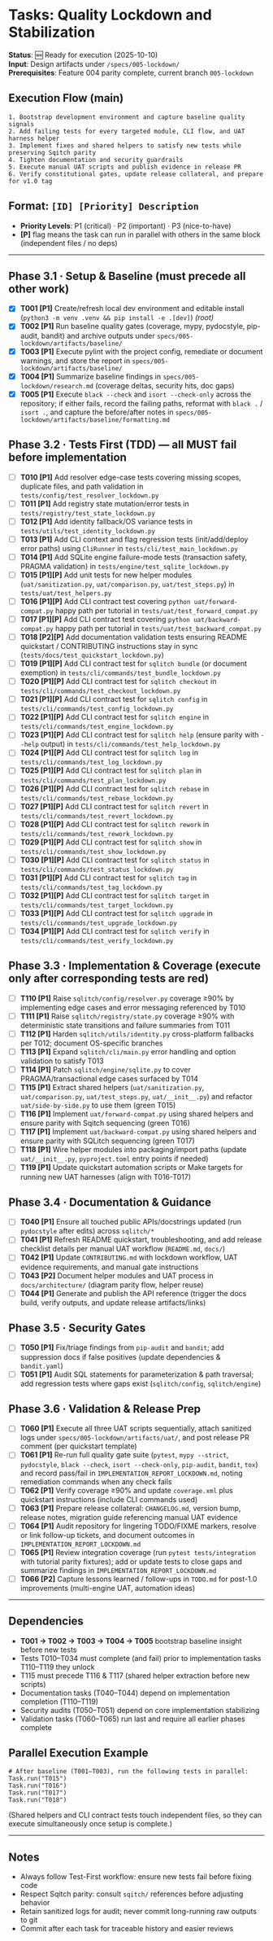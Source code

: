 # Tasks: Quality Lockdown and Stabilization

**Status**: 🆕 Ready for execution (2025-10-10)  
**Input**: Design artifacts under `/specs/005-lockdown/`  
**Prerequisites**: Feature 004 parity complete, current branch `005-lockdown`

## Execution Flow (main)
```
1. Bootstrap development environment and capture baseline quality signals
2. Add failing tests for every targeted module, CLI flow, and UAT harness helper
3. Implement fixes and shared helpers to satisfy new tests while preserving Sqitch parity
4. Tighten documentation and security guardrails
5. Execute manual UAT scripts and publish evidence in release PR
6. Verify constitutional gates, update release collateral, and prepare for v1.0 tag
```

## Format: `[ID] [Priority] Description`
- **Priority Levels**: P1 (critical) · P2 (important) · P3 (nice-to-have)  
- **[P]** flag means the task can run in parallel with others in the same block (independent files / no deps)

---

## Phase 3.1 · Setup & Baseline (must precede all other work)
- [X] **T001 [P1]** Create/refresh local dev environment and editable install (`python3 -m venv .venv && pip install -e .[dev]`)  *(root)*
- [X] **T002 [P1]** Run baseline quality gates (coverage, mypy, pydocstyle, pip-audit, bandit) and archive outputs under `specs/005-lockdown/artifacts/baseline/`
- [X] **T003 [P1]** Execute pylint with the project config, remediate or document warnings, and store the report in `specs/005-lockdown/artifacts/baseline/`
- [X] **T004 [P1]** Summarize baseline findings in `specs/005-lockdown/research.md` (coverage deltas, security hits, doc gaps)
- [X] **T005 [P1]** Execute `black --check` and `isort --check-only` across the repository; if either fails, record the failing paths, reformat with `black .` / `isort .`, and capture the before/after notes in `specs/005-lockdown/artifacts/baseline/formatting.md`

## Phase 3.2 · Tests First (TDD) — all MUST fail before implementation
- [ ] **T010 [P1]** Add resolver edge-case tests covering missing scopes, duplicate files, and path validation in `tests/config/test_resolver_lockdown.py`
- [ ] **T011 [P1]** Add registry state mutation/error tests in `tests/registry/test_state_lockdown.py`
- [ ] **T012 [P1]** Add identity fallback/OS variance tests in `tests/utils/test_identity_lockdown.py`
- [ ] **T013 [P1]** Add CLI context and flag regression tests (init/add/deploy error paths) using `CliRunner` in `tests/cli/test_main_lockdown.py`
- [ ] **T014 [P1]** Add SQLite engine failure-mode tests (transaction safety, PRAGMA validation) in `tests/engine/test_sqlite_lockdown.py`
- [ ] **T015 [P1][P]** Add unit tests for new helper modules (`uat/sanitization.py`, `uat/comparison.py`, `uat/test_steps.py`) in `tests/uat/test_helpers.py`
- [ ] **T016 [P1][P]** Add CLI contract test covering `python uat/forward-compat.py` happy path per tutorial in `tests/uat/test_forward_compat.py`
- [ ] **T017 [P1][P]** Add CLI contract test covering `python uat/backward-compat.py` happy path per tutorial in `tests/uat/test_backward_compat.py`
- [ ] **T018 [P2][P]** Add documentation validation tests ensuring README quickstart / CONTRIBUTING instructions stay in sync (`tests/docs/test_quickstart_lockdown.py`)
- [ ] **T019 [P1][P]** Add CLI contract test for `sqlitch bundle` (or document exemption) in `tests/cli/commands/test_bundle_lockdown.py`
- [ ] **T020 [P1][P]** Add CLI contract test for `sqlitch checkout` in `tests/cli/commands/test_checkout_lockdown.py`
- [ ] **T021 [P1][P]** Add CLI contract test for `sqlitch config` in `tests/cli/commands/test_config_lockdown.py`
- [ ] **T022 [P1][P]** Add CLI contract test for `sqlitch engine` in `tests/cli/commands/test_engine_lockdown.py`
- [ ] **T023 [P1][P]** Add CLI contract test for `sqlitch help` (ensure parity with `--help` output) in `tests/cli/commands/test_help_lockdown.py`
- [ ] **T024 [P1][P]** Add CLI contract test for `sqlitch log` in `tests/cli/commands/test_log_lockdown.py`
- [ ] **T025 [P1][P]** Add CLI contract test for `sqlitch plan` in `tests/cli/commands/test_plan_lockdown.py`
- [ ] **T026 [P1][P]** Add CLI contract test for `sqlitch rebase` in `tests/cli/commands/test_rebase_lockdown.py`
- [ ] **T027 [P1][P]** Add CLI contract test for `sqlitch revert` in `tests/cli/commands/test_revert_lockdown.py`
- [ ] **T028 [P1][P]** Add CLI contract test for `sqlitch rework` in `tests/cli/commands/test_rework_lockdown.py`
- [ ] **T029 [P1][P]** Add CLI contract test for `sqlitch show` in `tests/cli/commands/test_show_lockdown.py`
- [ ] **T030 [P1][P]** Add CLI contract test for `sqlitch status` in `tests/cli/commands/test_status_lockdown.py`
- [ ] **T031 [P1][P]** Add CLI contract test for `sqlitch tag` in `tests/cli/commands/test_tag_lockdown.py`
- [ ] **T032 [P1][P]** Add CLI contract test for `sqlitch target` in `tests/cli/commands/test_target_lockdown.py`
- [ ] **T033 [P1][P]** Add CLI contract test for `sqlitch upgrade` in `tests/cli/commands/test_upgrade_lockdown.py`
- [ ] **T034 [P1][P]** Add CLI contract test for `sqlitch verify` in `tests/cli/commands/test_verify_lockdown.py`

## Phase 3.3 · Implementation & Coverage (execute only after corresponding tests are red)
- [ ] **T110 [P1]** Raise `sqlitch/config/resolver.py` coverage ≥90% by implementing edge cases and error messaging referenced by T010
- [ ] **T111 [P1]** Raise `sqlitch/registry/state.py` coverage ≥90% with deterministic state transitions and failure summaries from T011
- [ ] **T112 [P1]** Harden `sqlitch/utils/identity.py` cross-platform fallbacks per T012; document OS-specific branches
- [ ] **T113 [P1]** Expand `sqlitch/cli/main.py` error handling and option validation to satisfy T013
- [ ] **T114 [P1]** Patch `sqlitch/engine/sqlite.py` to cover PRAGMA/transactional edge cases surfaced by T014
- [ ] **T115 [P1]** Extract shared helpers (`uat/sanitization.py`, `uat/comparison.py`, `uat/test_steps.py`, `uat/__init__.py`) and refactor `uat/side-by-side.py` to use them (green T015)
- [ ] **T116 [P1]** Implement `uat/forward-compat.py` using shared helpers and ensure parity with Sqitch sequencing (green T016)
- [ ] **T117 [P1]** Implement `uat/backward-compat.py` using shared helpers and ensure parity with SQLitch sequencing (green T017)
- [ ] **T118 [P1]** Wire helper modules into packaging/import paths (update `uat/__init__.py`, `pyproject.toml` entry points if needed)
- [ ] **T119 [P1]** Update quickstart automation scripts or Make targets for running new UAT harnesses (align with T016-T017)

## Phase 3.4 · Documentation & Guidance
- [ ] **T040 [P1]** Ensure all touched public APIs/docstrings updated (run `pydocstyle` after edits) across `sqlitch/*`
- [ ] **T041 [P1]** Refresh README quickstart, troubleshooting, and add release checklist details per manual UAT workflow (`README.md`, `docs/`)
- [ ] **T042 [P1]** Update `CONTRIBUTING.md` with lockdown workflow, UAT evidence requirements, and manual gate instructions
- [ ] **T043 [P2]** Document helper modules and UAT process in `docs/architecture/` (diagram parity flow, helper reuse)
- [ ] **T044 [P1]** Generate and publish the API reference (trigger the docs build, verify outputs, and update release artifacts/links)

## Phase 3.5 · Security Gates
- [ ] **T050 [P1]** Fix/triage findings from `pip-audit` and `bandit`; add suppression docs if false positives (update dependencies & `bandit.yaml`)
- [ ] **T051 [P1]** Audit SQL statements for parameterization & path traversal; add regression tests where gaps exist (`sqlitch/config`, `sqlitch/engine`)

## Phase 3.6 · Validation & Release Prep
- [ ] **T060 [P1]** Execute all three UAT scripts sequentially, attach sanitized logs under `specs/005-lockdown/artifacts/uat/`, and post release PR comment (per quickstart template)
- [ ] **T061 [P1]** Re-run full quality gate suite (`pytest`, `mypy --strict`, `pydocstyle`, `black --check`, `isort --check-only`, `pip-audit`, `bandit`, `tox`) and record pass/fail in `IMPLEMENTATION_REPORT_LOCKDOWN.md`, noting remediation commands when any check fails
- [ ] **T062 [P1]** Verify coverage ≥90% and update `coverage.xml` plus quickstart instructions (include CLI commands used)
- [ ] **T063 [P1]** Prepare release collateral: `CHANGELOG.md`, version bump, release notes, migration guide referencing manual UAT evidence
- [ ] **T064 [P1]** Audit repository for lingering TODO/FIXME markers, resolve or link follow-up tickets, and document outcomes in `IMPLEMENTATION_REPORT_LOCKDOWN.md`
- [ ] **T065 [P1]** Review integration coverage (run `pytest tests/integration` with tutorial parity fixtures); add or update tests to close gaps and summarize findings in `IMPLEMENTATION_REPORT_LOCKDOWN.md`
- [ ] **T066 [P2]** Capture lessons learned / follow-ups in `TODO.md` for post-1.0 improvements (multi-engine UAT, automation ideas)

---

## Dependencies
- **T001 → T002 → T003 → T004 → T005** bootstrap baseline insight before new tests
- Tests T010–T034 must complete (and fail) prior to implementation tasks T110–T119 they unlock
- T115 must precede T116 & T117 (shared helper extraction before new scripts)
- Documentation tasks (T040–T044) depend on implementation completion (T110–T119)
- Security audits (T050–T051) depend on core implementation stabilizing
- Validation tasks (T060–T065) run last and require all earlier phases complete

## Parallel Execution Example
```
# After baseline (T001–T003), run the following tests in parallel:
Task.run("T015")
Task.run("T016")
Task.run("T017")
Task.run("T018")
```
(Shared helpers and CLI contract tests touch independent files, so they can execute simultaneously once setup is complete.)

---

## Notes
- Always follow Test-First workflow: ensure new tests fail before fixing code
- Respect Sqitch parity: consult `sqitch/` references before adjusting behavior
- Retain sanitized logs for audit; never commit long-running raw outputs to git
- Commit after each task for traceable history and easier reviews

